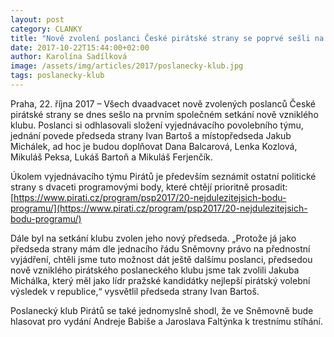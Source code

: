 ```yaml
---
layout: post
category: CLANKY
title: "Nově zvolení poslanci České pirátské strany se poprvé sešli na setkání klubu"
date: 2017-10-22T15:44:00+02:00
author: Karolína Sadílková
image: /assets/img/articles/2017/poslanecky-klub.jpg
tags: poslanecky-klub
---
```


Praha, 22. října 2017 – Všech dvaadvacet nově zvolených poslanců České pirátské strany se dnes sešlo na prvním společném setkání nově vzniklého klubu. Poslanci si odhlasovali složení vyjednávacího povolebního týmu, jednání povede předseda strany Ivan Bartoš a místopředseda Jakub Michálek, ad hoc je budou doplňovat Dana Balcarová, Lenka Kozlová, Mikuláš Peksa, Lukáš Bartoň a Mikuláš Ferjenčík.
 
Úkolem vyjednávacího týmu Pirátů je především seznámit ostatní politické strany s dvaceti programovými body, které chtějí prioritně prosadit:
[https://www.pirati.cz/program/psp2017/20-nejdulezitejsich-bodu-programu/](https://www.pirati.cz/program/psp2017/20-nejdulezitejsich-bodu-programu/)
 
Dále byl na setkání klubu zvolen jeho nový předseda. „Protože já jako předseda strany mám dle jednacího řádu Sněmovny právo na přednostní vyjádření, chtěli jsme tuto možnost dát ještě dalšímu poslanci, předsedou nově vzniklého pirátského poslaneckého klubu jsme tak zvolili Jakuba Michálka, který měl jako lídr pražské kandidátky nejlepší pirátský volební výsledek v republice,“ vysvětlil předseda strany Ivan Bartoš.
 
Poslanecký klub Pirátů se také jednomyslně shodl, že ve Sněmovně bude hlasovat pro vydání Andreje Babiše a Jaroslava Faltýnka k trestnímu stíhání.
 
